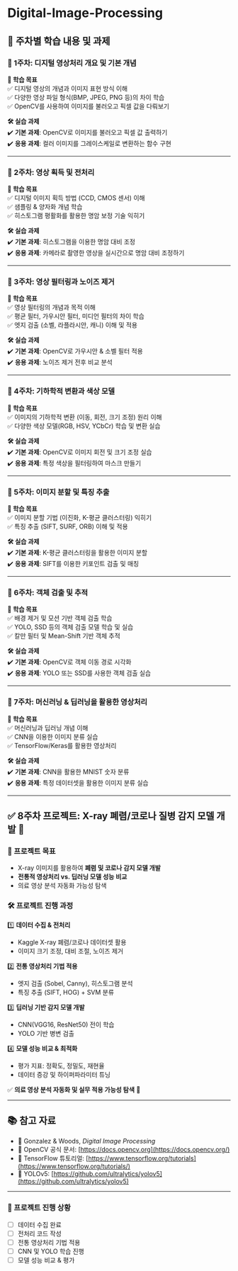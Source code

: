 # Digital-Image-Processing

## **📅 주차별 학습 내용 및 과제**  

### **📌 1주차: 디지털 영상처리 개요 및 기본 개념**  
**🎯 학습 목표**  
✅ 디지털 영상의 개념과 이미지 표현 방식 이해  
✅ 다양한 영상 파일 형식(BMP, JPEG, PNG 등)의 차이 학습  
✅ OpenCV를 사용하여 이미지를 불러오고 픽셀 값을 다뤄보기  

**🛠 실습 과제**  
✔️ **기본 과제**: OpenCV로 이미지를 불러오고 픽셀 값 출력하기  
✔️ **응용 과제**: 컬러 이미지를 그레이스케일로 변환하는 함수 구현  

---

### **📌 2주차: 영상 획득 및 전처리**  
**🎯 학습 목표**  
✅ 디지털 이미지 획득 방법 (CCD, CMOS 센서) 이해  
✅ 샘플링 & 양자화 개념 학습  
✅ 히스토그램 평활화를 활용한 명암 보정 기술 익히기  

**🛠 실습 과제**  
✔️ **기본 과제**: 히스토그램을 이용한 명암 대비 조정  
✔️ **응용 과제**: 카메라로 촬영한 영상을 실시간으로 명암 대비 조정하기  

---

### **📌 3주차: 영상 필터링과 노이즈 제거**  
**🎯 학습 목표**  
✅ 영상 필터링의 개념과 목적 이해  
✅ 평균 필터, 가우시안 필터, 미디언 필터의 차이 학습  
✅ 엣지 검출 (소벨, 라플라시안, 캐니) 이해 및 적용  

**🛠 실습 과제**  
✔️ **기본 과제**: OpenCV로 가우시안 & 소벨 필터 적용  
✔️ **응용 과제**: 노이즈 제거 전후 비교 분석  

---

### **📌 4주차: 기하학적 변환과 색상 모델**  
**🎯 학습 목표**  
✅ 이미지의 기하학적 변환 (이동, 회전, 크기 조정) 원리 이해  
✅ 다양한 색상 모델(RGB, HSV, YCbCr) 학습 및 변환 실습  

**🛠 실습 과제**  
✔️ **기본 과제**: OpenCV로 이미지 회전 및 크기 조정 실습  
✔️ **응용 과제**: 특정 색상을 필터링하여 마스크 만들기  

---

### **📌 5주차: 이미지 분할 및 특징 추출**  
**🎯 학습 목표**  
✅ 이미지 분할 기법 (이진화, K-평균 클러스터링) 익히기  
✅ 특징 추출 (SIFT, SURF, ORB) 이해 및 적용  

**🛠 실습 과제**  
✔️ **기본 과제**: K-평균 클러스터링을 활용한 이미지 분할  
✔️ **응용 과제**: SIFT를 이용한 키포인트 검출 및 매칭  

---

### **📌 6주차: 객체 검출 및 추적**  
**🎯 학습 목표**  
✅ 배경 제거 및 모션 기반 객체 검출 학습  
✅ YOLO, SSD 등의 객체 검출 모델 학습 및 실습  
✅ 칼만 필터 및 Mean-Shift 기반 객체 추적  

**🛠 실습 과제**  
✔️ **기본 과제**: OpenCV로 객체 이동 경로 시각화  
✔️ **응용 과제**: YOLO 또는 SSD를 사용한 객체 검출 실습  

---

### **📌 7주차: 머신러닝 & 딥러닝을 활용한 영상처리**  
**🎯 학습 목표**  
✅ 머신러닝과 딥러닝 개념 이해  
✅ CNN을 이용한 이미지 분류 실습  
✅ TensorFlow/Keras를 활용한 영상처리  

**🛠 실습 과제**  
✔️ **기본 과제**: CNN을 활용한 MNIST 숫자 분류  
✔️ **응용 과제**: 특정 데이터셋을 활용한 이미지 분류 실습  

---

## **✅ 8주차 프로젝트: X-ray 폐렴/코로나 질병 감지 모델 개발** 🏥  

### **🎯 프로젝트 목표**  
- X-ray 이미지를 활용하여 **폐렴 및 코로나 감지 모델 개발**  
- **전통적 영상처리 vs. 딥러닝 모델 성능 비교**  
- 의료 영상 분석 자동화 가능성 탐색  

### **🛠 프로젝트 진행 과정**  
1️⃣ **데이터 수집 & 전처리**  
   - Kaggle X-ray 폐렴/코로나 데이터셋 활용  
   - 이미지 크기 조정, 대비 조절, 노이즈 제거  

2️⃣ **전통 영상처리 기법 적용**  
   - 엣지 검출 (Sobel, Canny), 히스토그램 분석  
   - 특징 추출 (SIFT, HOG) + SVM 분류  

3️⃣ **딥러닝 기반 감지 모델 개발**  
   - CNN(VGG16, ResNet50) 전이 학습  
   - YOLO 기반 병변 검출  

4️⃣ **모델 성능 비교 & 최적화**  
   - 평가 지표: 정확도, 정밀도, 재현율  
   - 데이터 증강 및 하이퍼파라미터 튜닝  

✅ **의료 영상 분석 자동화 및 실무 적용 가능성 탐색** 🚀  

---

## **📚 참고 자료**  
- 📖 Gonzalez & Woods, *Digital Image Processing*  
- 📌 OpenCV 공식 문서: [https://docs.opencv.org](https://docs.opencv.org/)  
- 📌 TensorFlow 튜토리얼: [https://www.tensorflow.org/tutorials](https://www.tensorflow.org/tutorials/)  
- 📌 YOLOv5: [https://github.com/ultralytics/yolov5](https://github.com/ultralytics/yolov5)  

---

### **📝 프로젝트 진행 상황**  
- [ ] 데이터 수집 완료  
- [ ] 전처리 코드 작성  
- [ ] 전통 영상처리 기법 적용  
- [ ] CNN 및 YOLO 학습 진행  
- [ ] 모델 성능 비교 & 평가  
